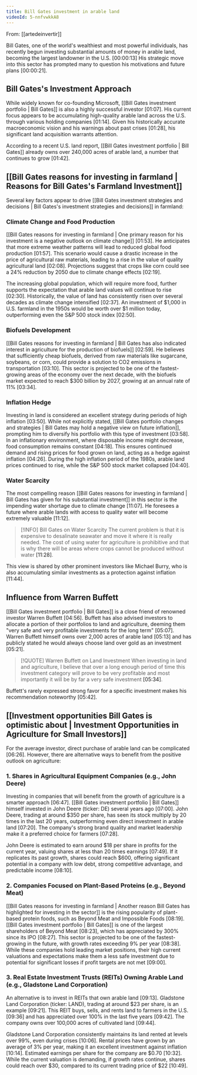 ```yaml
---
title: Bill Gates investment in arable land
videoId: 5-nnfvwkkA8
---
```


From: [[artedeinvertir]] <br/> 

Bill Gates, one of the world's wealthiest and most powerful individuals, has recently begun investing substantial amounts of money in arable land, becoming the largest landowner in the U.S. <a class="yt-timestamp" data-t="00:00:13">[00:00:13]</a> His strategic move into this sector has prompted many to question his motivations and future plans <a class="yt-timestamp" data-t="00:00:21">[00:00:21]</a>.

## Bill Gates's Investment Approach

While widely known for co-founding Microsoft, [[Bill Gates investment portfolio | Bill Gates]] is also a highly successful investor <a class="yt-timestamp" data-t="01:07">[01:07]</a>. His current focus appears to be accumulating high-quality arable land across the U.S. through various holding companies <a class="yt-timestamp" data-t="01:14">[01:14]</a>. Given his historically accurate macroeconomic vision and his warnings about past crises <a class="yt-timestamp" data-t="01:28">[01:28]</a>, his significant land acquisition warrants attention.

According to a recent U.S. land report, [[Bill Gates investment portfolio | Bill Gates]] already owns over 240,000 acres of arable land, a number that continues to grow <a class="yt-timestamp" data-t="01:42">[01:42]</a>.

## [[Bill Gates reasons for investing in farmland | Reasons for Bill Gates's Farmland Investment]]

Several key factors appear to drive [[Bill Gates investment strategies and decisions | Bill Gates's investment strategies and decisions]] in farmland:

### Climate Change and Food Production
[[Bill Gates reasons for investing in farmland | One primary reason for his investment is a negative outlook on climate change]] <a class="yt-timestamp" data-t="01:53">[01:53]</a>. He anticipates that more extreme weather patterns will lead to reduced global food production <a class="yt-timestamp" data-t="01:57">[01:57]</a>. This scenario would cause a drastic increase in the price of agricultural raw materials, leading to a rise in the value of quality agricultural land <a class="yt-timestamp" data-t="02:08">[02:08]</a>. Projections suggest that crops like corn could see a 24% reduction by 2050 due to climate change effects <a class="yt-timestamp" data-t="02:19">[02:19]</a>.

The increasing global population, which will require more food, further supports the expectation that arable land values will continue to rise <a class="yt-timestamp" data-t="02:30">[02:30]</a>. Historically, the value of land has consistently risen over several decades as climate change intensified <a class="yt-timestamp" data-t="02:37">[02:37]</a>. An investment of $1,000 in U.S. farmland in the 1950s would be worth over $1 million today, outperforming even the S&P 500 stock index <a class="yt-timestamp" data-t="02:50">[02:50]</a>.

### Biofuels Development
[[Bill Gates reasons for investing in farmland | Bill Gates has also indicated interest in agriculture for the production of biofuels]] <a class="yt-timestamp" data-t="02:59">[02:59]</a>. He believes that sufficiently cheap biofuels, derived from raw materials like sugarcane, soybeans, or corn, could provide a solution to CO2 emissions in transportation <a class="yt-timestamp" data-t="03:10">[03:10]</a>. This sector is projected to be one of the fastest-growing areas of the economy over the next decade, with the biofuels market expected to reach $300 billion by 2027, growing at an annual rate of 11% <a class="yt-timestamp" data-t="03:34">[03:34]</a>.

### Inflation Hedge
Investing in land is considered an excellent strategy during periods of high inflation <a class="yt-timestamp" data-t="03:50">[03:50]</a>. While not explicitly stated, [[Bill Gates portfolio changes and strategies | Bill Gates may hold a negative view on future inflation]], prompting him to diversify his portfolio with this type of investment <a class="yt-timestamp" data-t="03:58">[03:58]</a>. In an inflationary environment, where disposable income might decrease, food consumption remains constant <a class="yt-timestamp" data-t="04:18">[04:18]</a>. This ensures continued demand and rising prices for food grown on land, acting as a hedge against inflation <a class="yt-timestamp" data-t="04:26">[04:26]</a>. During the high inflation period of the 1980s, arable land prices continued to rise, while the S&P 500 stock market collapsed <a class="yt-timestamp" data-t="04:40">[04:40]</a>.

### Water Scarcity
The most compelling reason [[Bill Gates reasons for investing in farmland | Bill Gates has given for his substantial investment]] in this sector is the impending water shortage due to climate change <a class="yt-timestamp" data-t="11:07">[11:07]</a>. He foresees a future where arable lands with access to quality water will become extremely valuable <a class="yt-timestamp" data-t="11:12">[11:12]</a>.

> [!INFO] Bill Gates on Water Scarcity
> The current problem is that it is expensive to desalinate seawater and move it where it is really needed. The cost of using water for agriculture is prohibitive and that is why there will be areas where crops cannot be produced without water <a class="yt-timestamp" data-t="11:28">[11:28]</a>.

This view is shared by other prominent investors like Michael Burry, who is also accumulating similar investments as a protection against inflation <a class="yt-timestamp" data-t="11:44">[11:44]</a>.

## Influence from Warren Buffett

[[Bill Gates investment portfolio | Bill Gates]] is a close friend of renowned investor Warren Buffett <a class="yt-timestamp" data-t="04:56">[04:56]</a>. Buffett has also advised investors to allocate a portion of their portfolios to land and agriculture, deeming them "very safe and very profitable investments for the long term" <a class="yt-timestamp" data-t="05:07">[05:07]</a>. Warren Buffett himself owns over 2,000 acres of arable land <a class="yt-timestamp" data-t="05:13">[05:13]</a> and has publicly stated he would always choose land over gold as an investment <a class="yt-timestamp" data-t="05:21">[05:21]</a>.

> [!QUOTE] Warren Buffett on Land Investment
> When investing in land and agriculture, I believe that over a long enough period of time this investment category will prove to be very profitable and most importantly it will be by far a very safe investment <a class="yt-timestamp" data-t="05:34">[05:34]</a>.

Buffett's rarely expressed strong favor for a specific investment makes his recommendation noteworthy <a class="yt-timestamp" data-t="05:42">[05:42]</a>.

## [[Investment opportunities Bill Gates is optimistic about | Investment Opportunities in Agriculture for Small Investors]]

For the average investor, direct purchase of arable land can be complicated <a class="yt-timestamp" data-t="06:26">[06:26]</a>. However, there are alternative ways to benefit from the positive outlook on agriculture:

### 1. Shares in Agricultural Equipment Companies (e.g., John Deere)
Investing in companies that will benefit from the growth of agriculture is a smarter approach <a class="yt-timestamp" data-t="06:47">[06:47]</a>. [[Bill Gates investment portfolio | Bill Gates]] himself invested in John Deere (ticker: DE) several years ago <a class="yt-timestamp" data-t="07:00">[07:00]</a>. John Deere, trading at around $350 per share, has seen its stock multiply by 20 times in the last 20 years, outperforming even direct investment in arable land <a class="yt-timestamp" data-t="07:20">[07:20]</a>. The company's strong brand quality and market leadership make it a preferred choice for farmers <a class="yt-timestamp" data-t="07:28">[07:28]</a>.

John Deere is estimated to earn around $18 per share in profits for the current year, valuing shares at less than 20 times earnings <a class="yt-timestamp" data-t="07:49">[07:49]</a>. If it replicates its past growth, shares could reach $600, offering significant potential in a company with low debt, strong competitive advantage, and predictable income <a class="yt-timestamp" data-t="08:10">[08:10]</a>.

### 2. Companies Focused on Plant-Based Proteins (e.g., Beyond Meat)
[[Bill Gates reasons for investing in farmland | Another reason Bill Gates has highlighted for investing in the sector]] is the rising popularity of plant-based protein foods, such as Beyond Meat and Impossible Foods <a class="yt-timestamp" data-t="08:19">[08:19]</a>. [[Bill Gates investment portfolio | Bill Gates]] is one of the largest shareholders of Beyond Meat <a class="yt-timestamp" data-t="08:23">[08:23]</a>, which has appreciated by 300% since its IPO <a class="yt-timestamp" data-t="08:27">[08:27]</a>. This sector is projected to be one of the fastest-growing in the future, with growth rates exceeding 9% per year <a class="yt-timestamp" data-t="08:38">[08:38]</a>. While these companies hold leading market positions, their high current valuations and expectations make them a less safe investment due to potential for significant losses if profit targets are not met <a class="yt-timestamp" data-t="09:00">[09:00]</a>.

### 3. Real Estate Investment Trusts (REITs) Owning Arable Land (e.g., Gladstone Land Corporation)
An alternative is to invest in REITs that own arable land <a class="yt-timestamp" data-t="09:13">[09:13]</a>. Gladstone Land Corporation (ticker: LAND), trading at around $23 per share, is an example <a class="yt-timestamp" data-t="09:21">[09:21]</a>. This REIT buys, sells, and rents land to farmers in the U.S. <a class="yt-timestamp" data-t="09:36">[09:36]</a> and has appreciated over 100% in the last five years <a class="yt-timestamp" data-t="09:42">[09:42]</a>. The company owns over 100,000 acres of cultivated land <a class="yt-timestamp" data-t="09:44">[09:44]</a>.

Gladstone Land Corporation consistently maintains its land rented at levels over 99%, even during crises <a class="yt-timestamp" data-t="10:06">[10:06]</a>. Rental prices have grown by an average of 3% per year, making it an excellent investment against inflation <a class="yt-timestamp" data-t="10:14">[10:14]</a>. Estimated earnings per share for the company are $0.70 <a class="yt-timestamp" data-t="10:32">[10:32]</a>. While the current valuation is demanding, if growth rates continue, shares could reach over $30, compared to its current trading price of $22 <a class="yt-timestamp" data-t="10:49">[10:49]</a>.